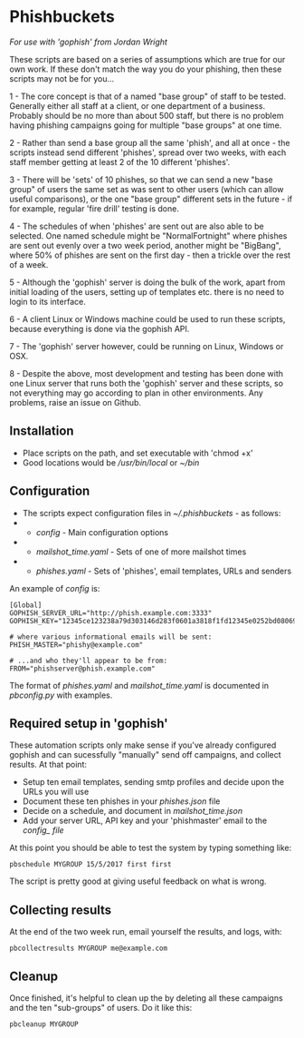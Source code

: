 # Phishbuckets

_For use with 'gophish' from Jordan Wright_

These scripts are based on a series of assumptions which are true for our own
work. If these don't match the way you do your phishing, then these scripts 
may not be for you...

1 - The core concept is that of a named "base group" of staff to be tested.
    Generally either all staff at a client, or one department of a business.
    Probably should be no more than about 500 staff, but there is no problem
    having phishing campaigns going for multiple "base groups" at one time.

2 - Rather than send a base group all the same 'phish', and all at once - the 
    scripts instead send different 'phishes', spread over two weeks, with each 
    staff member getting at least 2 of the 10 different 'phishes'.

3 - There will be 'sets' of 10 phishes, so that we can send a new "base group" 
    of users the same set as was sent to other users (which can allow useful 
    comparisons), or the one "base group" different sets in the future - if for 
    example, regular 'fire drill' testing is done.

4 - The schedules of when 'phishes' are sent out are also able to be selected. 
    One named schedule might be "NormalFortnight" where phishes are sent out 
    evenly over a two week period, another might be "BigBang", where 50% of 
    phishes are sent on the first day - then a trickle over the rest of a week.

5 - Although the 'gophish' server is doing the bulk of the work, apart from 
    initial loading of the users, setting up of templates etc. there is no 
    need to login to its interface. 
    
6 - A client Linux or Windows machine could be used to run these scripts,
    because everything is done via the gophish API. 
    
7 - The 'gophish' server however, could be running on Linux, Windows or OSX.

8 - Despite the above, most development and testing has been done with one Linux
    server that runs both the 'gophish' server and these scripts, so not 
    everything may go according to plan in other environments. Any problems, 
    raise an issue on Github.

## Installation

* Place scripts on the path, and set executable with 'chmod +x'
* Good locations would be _/usr/bin/local_ or _~/bin_

## Configuration

* The scripts expect configuration files in _~/.phishbuckets_ - as follows:
*  - *config* - Main configuration options
*  - *mailshot_time.yaml* - Sets of one of more mailshot times
*  - *phishes.yaml* - Sets of 'phishes', email templates, URLs and senders

An example of _config_ is:

    [Global]
    GOPHISH_SERVER_URL="http://phish.example.com:3333"
    GOPHISH_KEY="12345ce123238a79d303146d283f0601a3818f1fd12345e0252bd08069a5c3cd"

    # where various informational emails will be sent:
    PHISH_MASTER="phishy@example.com"

    # ...and who they'll appear to be from:
    FROM="phishserver@phish.example.com"

The format of *phishes.yaml* and *mailshot_time.yaml* is documented in *pbconfig.py* 
with examples.

## Required setup in 'gophish'

These automation scripts only make sense if you've already configured gophish
and can sucessfully "manually" send off campaigns, and collect results. At that
point:
* Setup ten email templates, sending smtp profiles and decide upon the URLs you
will use
* Document these ten phishes in your *phishes.json* file
* Decide on a schedule, and document in *mailshot_time.json* 
* Add your server URL, API key and your 'phishmaster' email to the *config_ file*

At this point you should be able to test the system by typing something like:

    pbschedule MYGROUP 15/5/2017 first first

The script is pretty good at giving useful feedback on what is wrong.

## Collecting results

At the end of the two week run, email yourself the results, and logs, with:

    pbcollectresults MYGROUP me@example.com
 

## Cleanup

Once finished, it's helpful to clean up the by deleting all these campaigns
and the ten "sub-groups" of users. Do it like this:

    pbcleanup MYGROUP

